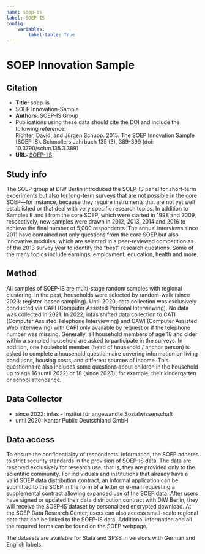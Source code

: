 ```yaml
---
name: soep-is
label: SOEP-IS
config:
    variables:
        label-table: True
---
```


# SOEP Innovation Sample

## Citation

* **Title:** soep-is
* SOEP Innovation-Sample
* **Authors:** SOEP-IS Group
* Publications using these data should cite the DOI and include the following reference:    
Richter, David, and Jürgen Schupp. 2015. The SOEP Innovation Sample (SOEP IS). Schmollers Jahrbuch 135 (3), 389-399 (doi: 10.3790/schm.135.3.389)
* **URL:** [SOEP- IS](https://www.diw.de/sixcms/detail.php?id=diw_01.c.583496.en)

## Study info

The SOEP group at DIW Berlin introduced the SOEP-IS panel for short-term experiments but also for long-term surveys that are not possible in the core SOEP—for instance, because they require instruments that are not yet well established or that deal with very specific research topics. In addition to Samples E and I from the core SOEP, which were started in 1998 and 2009, respectively, new samples were drawn in 2012, 2013, 2014 and 2016 to achieve the final number of 5,000 respondents. The annual interviews since 2011 have contained not only questions from the core SOEP but also innovative modules, which are selected in a peer-reviewed competition as of the 2013 survey year to identify the “best” research questions. Some of the many topics include earnings, employment, education, health and more.

## Method

All samples of SOEP-IS are multi-stage random samples with regional clustering. In the past, households were selected by random-walk (since 2023: register-based sampling).
Until 2020, data collection was exclusively conducted via CAPI (Computer Assisted Personal Interviewing). No data was collected in 2021. In 2022, infas shifted data collection to CATI (Computer Assisted Telephone Interviewing) and CAWI (Computer Assisted Web Interviewing) with CAPI only available by request or if the telephone number was missing. Generally, all household members of age 18 and older within a sampled household are asked to participate in the surveys. In addition, one household member (head of household / anchor person) is asked to complete a household questionnaire covering information on living conditions, housing costs, and different sources of income. This questionnaire also includes some questions about children in the household up to age 16 (until 2022) or 18 (since 2023), for example, their kindergarten or school attendance.

## Data Collector
* since 2022: infas - Institut für angewandte Sozialwissenschaft
* until 2020: Kantar Public Deutschland GmbH

## Data access

To ensure the confidentiality of respondents’ information, the SOEP adheres to strict security standards in the provision of SOEP-IS data. The data are reserved exclusively for research use, that is, they are provided only to the scientific community. For individuals and institutions that already have a valid SOEP data distribution contract, an informal application can be submitted to the SOEP in the form of a letter or e-mail requesting a supplemental contract allowing expanded use of the SOEP data.
After users have signed or updated their data distribution contract with DIW Berlin, they will receive the SOEP-IS dataset by personalized encrypted download. At the SOEP Data Research Center, users can also access small-scale regional data that can be linked to the SOEP-IS data.
Additional information and all the required forms can be found on the SOEP webpage.

The datasets are available for Stata and SPSS in versions with German and English labels.
